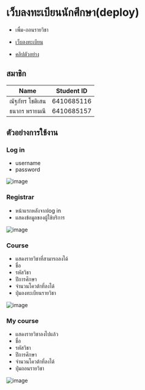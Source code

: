 # เว็บลงทะเบียนนักศึกษา(deploy)

* เพื่ม-ถอนรายวิชา

* [เว็บลงทะเบียน](http://6410685157.pythonanywhere.com/)


* [คลิปตัวอย่าง](https://tuipied-my.sharepoint.com/:v:/g/personal/thanakorn_pra_dome_tu_ac_th/ESVmjVrUV8BDt00ZwoH3xx4BTv6uTF-FLl9jKnC-LmEhIA?e=aWynSB)

## สมาชิก

|          Name         |  Student ID  |
 |-----------------------|--------------|
 |     ณัฐภัทร โชติเสน     |  6410685116  |
 |     ธนากร พรายมณี     |  6410685157  |

## ตัวอย่างการใช้งาน

### Log in

* username
* password

![image](https://i.imgur.com/f4IaIId.jpg)

### Registrar

* หน้าแรกหลังจากlog in
* แสดงข้อมูลของผู้ใช้บริการ

![image](https://i.imgur.com/yeJwDHU.jpg)

### Course

* แสดงรายวิชาที่สามารถลงได้
* ชื่อ
* รหัสวิชา
* ปีการศึกษา
* จำนวนโควต้าที่ลงได้
* ปุ่มลงทะเบียนรายวิชา

![image](https://i.imgur.com/RICVixv.jpg)

### My course

* แสดงรายวิชาลงไปแล้ว
* ชื่อ
* รหัสวิชา
* ปีการศึกษา
* จำนวนโควต้าที่ลงได้
* ปุ่มถอนรายวิชา

![image](https://i.imgur.com/iqrl5ld.jpg)

